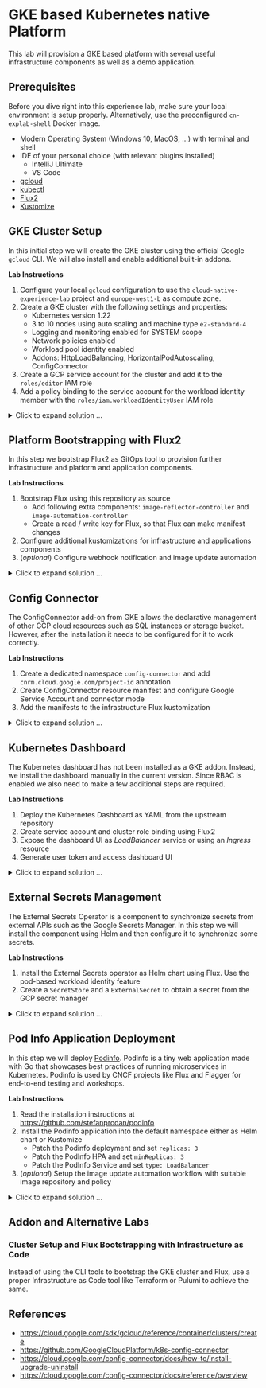 # GKE based Kubernetes native Platform

This lab will provision a GKE based platform with several useful infrastructure components as well
as a demo application.

## Prerequisites

Before you dive right into this experience lab, make sure your local environment is setup properly.
Alternatively, use the preconfigured `cn-explab-shell` Docker image.

- Modern Operating System (Windows 10, MacOS, ...) with terminal and shell
- IDE of your personal choice (with relevant plugins installed)
  - IntelliJ Ultimate
  - VS Code
- [gcloud](https://cloud.google.com/sdk/docs/install)
- [kubectl](https://kubernetes.io/docs/tasks/tools/)
- [Flux2](https://fluxcd.io/flux/cmd/)
- [Kustomize](https://kustomize.io)

## GKE Cluster Setup

In this initial step we will create the GKE cluster using the official Google `gcloud` CLI. We will also
install and enable additional built-in addons.

**Lab Instructions**

1. Configure your local `gcloud` configuration to use the `cloud-native-experience-lab` project and `europe-west1-b` as compute zone.
2. Create a GKE cluster with the following settings and properties:
   - Kubernetes version 1.22
   - 3 to 10 nodes using auto scaling and machine type `e2-standard-4`
   - Logging and monitoring enabled for SYSTEM scope
   - Network policies enabled
   - Workload pool identity enabled
   - Addons: HttpLoadBalancing, HorizontalPodAutoscaling, ConfigConnector
3. Create a GCP service account for the cluster and add it to the `roles/editor` IAM role
4. Add a policy binding to the service account for the workload identity member with the `roles/iam.workloadIdentityUser` IAM role

<details>
  <summary markdown="span">Click to expand solution ...</summary>

```bash
# or do it manually to better unstand the steps and commands
# see https://cloud.google.com/sdk/gcloud/reference/container/clusters/create
export GCP_PROJECT=cloud-native-experience-lab
export GCP_ZONE=europe-west1-b
export CLUSTER_NAME=cloud-native-explab

gcloud config set project $GCP_PROJECT
gcloud config set compute/zone $GCP_ZONE
gcloud config set container/use_client_certificate False

gcloud container clusters create $CLUSTER_NAME  \
        --addons HttpLoadBalancing,HorizontalPodAutoscaling,ConfigConnector \
        --workload-pool=$GCP_PROJECT.svc.id.goog \
        --num-nodes=3 \
        --enable-autoscaling \
        --min-nodes=3 --max-nodes=10 \
        --machine-type=e2-standard-4 \
        --logging=SYSTEM \
        --monitoring=SYSTEM \
        --cluster-version=1.22
kubectl create clusterrolebinding cluster-admin-binding --clusterrole=cluster-admin --user=`gcloud config get-value core/account`

# for the ConfigConnector plugin we need to create a SA with correct permissions
gcloud iam service-accounts create $CLUSTER_NAME --description="$CLUSTER_NAME Service Account" --display-name="$CLUSTER_NAME Service Account"

gcloud projects add-iam-policy-binding $GCP_PROJECT  \
        --role=roles/editor  \
        --member=serviceAccount:$CLUSTER_NAME@$GCP_PROJECT.iam.gserviceaccount.com

gcloud iam service-accounts add-iam-policy-binding $CLUSTER_NAME@$GCP_PROJECT.iam.gserviceaccount.com \
        --member="serviceAccount:$GCP_PROJECT.svc.id.goog[cnrm-system/cnrm-controller-manager]" \
        --role="roles/iam.workloadIdentityUser"
```

</details>

## Platform Bootstrapping with Flux2

In this step we bootstrap Flux2 as GitOps tool to provision further infrastructure and platform and application components.

**Lab Instructions**

1. Bootstrap Flux using this repository as source
    - Add following extra components: `image-reflector-controller` and `image-automation-controller`
    - Create a read / write key for Flux, so that Flux can make manifest changes
2. Configure additional kustomizations for infrastructure and applications components
3. (_optional_) Configure webhook notification and image update automation

<details>
  <summary markdown="span">Click to expand solution ...</summary>

```bash
# see https://fluxcd.io/docs/get-started/
# generate a personal Github token
export GITHUB_USER=qaware
export GITHUB_TOKEN=<your-token>

# bootstrap the flux-system namespace and components
flux bootstrap github \
    --owner=$GITHUB_USER \
    --repository=cloud-native-explab \
    --branch=main \
    --path=./clusters/gcp/$CLUSTER_NAME \
    --components-extra=image-reflector-controller,image-automation-controller \
    --read-write-key
    # --personal         # only for user accounts, not for org accounts

# to manually trigger the GitOps process use the following commands
flux reconcile source git flux-system
flux reconcile kustomization infrastructure
flux reconcile kustomization applications

# you may need to update and modify Flux kustomization
# - infrastructure-sync.yaml
# - notification-receiver.yaml
# - receiver-service.yaml
# - webhook-token.yaml
# - applications-sync.yaml
# - image-update-automation.yaml

# to automatically trigger the GitOps process 
# you also need to create or update the webhooks for the Git Repository
# Payload URL: http://<LoadBalancerAddress>/<ReceiverURL>
# Secret: the webhook-token value
$ kubectl -n flux-system get svc/receiver
$ kubectl -n flux-system get receiver/webapp
```

</details>

## Config Connector

The ConfigConnector add-on from GKE allows the declarative management of other GCP cloud resources such as SQL instances or storage bucket. However, after the installation it needs to be configured for it to work correctly.

**Lab Instructions**

1. Create a dedicated namespace `config-connector` and add `cnrm.cloud.google.com/project-id` annotation
2. Create ConfigConnector resource manifest and configure Google Service Account and connector mode
3. Add the manifests to the infrastructure Flux kustomization

<details>
  <summary markdown="span">Click to expand solution ...</summary>

```yaml
kind: Namespace
apiVersion: v1
metadata:
  name: config-connector
  annotations:
    # required to configure Config Connector with Google Cloud ProjectID
    cnrm.cloud.google.com/project-id: cloud-native-experience-lab
---
apiVersion: core.cnrm.cloud.google.com/v1beta1
kind: ConfigConnector
metadata:
  # the name is restricted to ensure that there is only one
  # ConfigConnector resource installed in your cluster
  name: configconnector.core.cnrm.cloud.google.com
  namespace: cnrm-system
spec:
 mode: cluster
 googleServiceAccount: "cloud-native-explab@cloud-native-experience-lab.iam.gserviceaccount.com"
```

</details>

## Kubernetes Dashboard

The Kubernetes dashboard has not been installed as a GKE addon. Instead, we install the dashboard manually in the current version. Since RBAC is enabled we also need to make a few additional steps are required.

**Lab Instructions**

1. Deploy the Kubernetes Dashboard as YAML from the upstream repository
2. Create service account and cluster role binding using Flux2
3. Expose the dashboard UI as _LoadBalancer_ service or using an _Ingress_ resource
4. Generate user token and access dashboard UI

<details>
  <summary markdown="span">Click to expand solution ...</summary>

```yaml
# see https://github.com/kubernetes/dashboard/blob/master/docs/user/access-control/creating-sample-user.md
# create admin-service-account.yaml in the GitOps infrastructure directory
apiVersion: v1
kind: ServiceAccount
metadata:
    name: admin-user
    namespace: kube-system
---
apiVersion: rbac.authorization.k8s.io/v1
kind: ClusterRoleBinding
metadata:
    name: admin-user
roleRef:
    apiGroup: rbac.authorization.k8s.io
    kind: ClusterRole
    name: cluster-admin
subjects:
    - kind: ServiceAccount
      name: admin-user
      namespace: kube-system
```

Now you can open and access the dashboard in your preferred browser. You could either use port-forwarding or the proxy
functionality of kubectl.

```bash
# using the proxy
kubectl proxy
open http://localhost:8001/api/v1/namespaces/kubernetes-dashboard/services/https:kubernetes-dashboard:/proxy/

# or use port forward
kubectl port-forward -n kube-system service/kubernetes-dashboard 10443:443
```

Even better is to patch the `kubernetes-dashboard` service using type `LoadBalancer` and apply it as strategic
merge patch using Kustomize.

```yaml
# create loadbalancer.yaml in the GitOps repository
apiVersion: v1
kind: Service
metadata:
  name: kubernetes-dashboard
  namespace: kubernetes-dashboard
spec:
  type: LoadBalancer

# add this to the kustomize.yaml
patchesStrategicMerge:
  - loadbalancer.yaml
```

</details>

## External Secrets Management

The External Secrets Operator is a component to synchronize secrets from external APIs such
as the Google Secrets Manager. In this step we will install the component using Helm and then configure it to synchronize some secrets.

**Lab Instructions**

1. Install the External Secrets operator as Helm chart using Flux. Use the pod-based workload identity feature
2. Create a `SecretStore` and a `ExternalSecret` to obtain a secret from the GCP secret manager

<details>
  <summary markdown="span">Click to expand solution ...</summary>

_TODO_

</details>

## Pod Info Application Deployment

In this step we will deploy [Podinfo](https://github.com/stefanprodan/podinfo).
Podinfo is a tiny web application made with Go that showcases best practices of running microservices in Kubernetes. Podinfo is used by CNCF projects like Flux and Flagger for end-to-end testing and workshops.

**Lab Instructions**

1. Read the installation instructions at https://github.com/stefanprodan/podinfo
2. Install the Podinfo application into the default namespace either as Helm chart or Kustomize
    - Patch the Podinfo deployment and set `replicas: 3`
    - Patch the PodInfo HPA and set `minReplicas: 3`
    - Patch the PodInfo Service and set `type: LoadBalancer`
3. (_optional_) Setup the image update automation workflow with suitable image repository and policy

<details>
  <summary markdown="span">Click to expand solution ...</summary>

```bash
cd applications/gcp/cloud-native-explab
kustomize create

flux create source git podinfo \
    --url=https://github.com/stefanprodan/podinfo \
    --tag="6.1.8" \
    --interval=30s \
    --export > podinfo/podinfo-source.yaml

flux create kustomization podinfo \
    --source=GitRepository/podinfo \
    --path="./kustomize" \
    --prune=true \
    --interval=5m0s \
    --target-namespace=default \
    --export > podinfo/podinfo-kustomization.yaml
```

The Kustomize patches need to be added manually to the `podinfo-kustomization.yaml`.

```yaml
  images:
    - name: ghcr.io/stefanprodan/podinfo
      newName: ghcr.io/stefanprodan/podinfo # {"$imagepolicy": "flux-system:podinfo:name"}
      newTag: 6.1.8 # {"$imagepolicy": "flux-system:podinfo:tag"}
  patchesStrategicMerge:
    - apiVersion: autoscaling/v2beta2
      kind: HorizontalPodAutoscaler
      metadata:
        name: podinfo
      spec:
        minReplicas: 3
    - apiVersion: apps/v1
      kind: Deployment
      metadata:
        name: podinfo
        labels:
          lab: cloud-native-explab
      spec:
        replicas: 3
        template:
          metadata:
            labels:
              lab: cloud-native-explab
    - apiVersion: v1
      kind: Service
      metadata:
        name: podinfo
      spec:
        type: LoadBalancer
```

Then add and configure image repository and policy for the image update automation to work.

```bash
flux create image repository podinfo \
    --image=ghcr.io/stefanprodan/podinfo \
    --interval 1m0s \
    --export > podinfo/podinfo-registry.yaml

flux create image policy podinfo \
    --image-ref=podinfo \
    --select-semver="6.1.x" \
    --export > podinfo/podinfo-policy.yaml
```

</details>

## Addon and Alternative Labs

### Cluster Setup and Flux Bootstrapping with Infrastructure as Code

Instead of using the CLI tools to bootstrap the GKE cluster and Flux, use a proper
Infrastructure as Code tool like Terraform or Pulumi to achieve the same.

## References

- https://cloud.google.com/sdk/gcloud/reference/container/clusters/create
- https://github.com/GoogleCloudPlatform/k8s-config-connector
- https://cloud.google.com/config-connector/docs/how-to/install-upgrade-uninstall
- https://cloud.google.com/config-connector/docs/reference/overview

